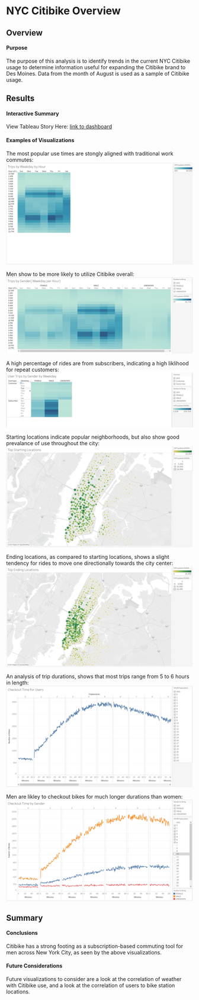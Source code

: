 # NYC Citibike Overview

## Overview

#### Purpose
The purpose of this analysis is to identify trends in the current NYC Citibike usage to determine information useful for expanding the Citibike brand to Des Moines. Data from the month of August is used as a sample of Citibike usage.

## Results

#### Interactive Summary

View Tableau Story Here:
[link to dashboard](https://public.tableau.com/profile/hannah8208#!/vizhome/CitibikeChallenge_16103049998020/NYCCitibikeOverview?publish=yes "Link to Story")

#### Examples of Visualizations

The most popular use times are stongly aligned with traditional work commutes:
![trips_by_weekday](https://github.com/hkoivisto/bikesharing/blob/main/images/trips_by_weekday.png)

Men show to be more likely to utilize Citibike overall:
![trips_by_weekday_gender](https://github.com/hkoivisto/bikesharing/blob/main/images/trips_by_weekday_gender.png)

A high percentage of rides are from subscribers, indicating a high liklihood for repeat customers:
![trips_by_weekday_gender_subscriber](https://github.com/hkoivisto/bikesharing/blob/main/images/trips_by_weekday_gender_subscriber.png)

Starting locations indicate popular neighborhoods, but also show good prevalance of use throughout the city:
![starting_locations](https://github.com/hkoivisto/bikesharing/blob/main/images/starting_locations.png)

Ending locations, as compared to starting locations, shows a slight tendency for rides to move one directionally towards the city center:
![ending_locations](https://github.com/hkoivisto/bikesharing/blob/main/images/ending_locations.png)

An analysis of trip durations, shows that most trips range from 5 to 6 hours in length:
![checkout_time](https://github.com/hkoivisto/bikesharing/blob/main/images/checkout_time.png)

Men are likley to checkout bikes for much longer durations than women:
![checkout_time_gender](https://github.com/hkoivisto/bikesharing/blob/main/images/checkout_time_gender.png)

## Summary

#### Conclusions
Citibike has a strong footing as a subscription-based commuting tool for men across New York City, as seen by the above visualizations. 

#### Future Considerations
Future visualizations to consider are a look at the correlation of weather with Citibike use, and a look at the correlation of users to bike station locations.
